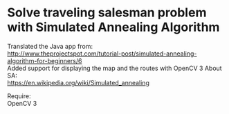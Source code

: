 # Solve traveling salesman problem with Simulated Annealing Algorithm

Translated the Java app from:  
http://www.theprojectspot.com/tutorial-post/simulated-annealing-algorithm-for-beginners/6  
Added support for displaying the map and the routes with OpenCV 3
About SA:  
https://en.wikipedia.org/wiki/Simulated_annealing


Require:  
OpenCV 3
